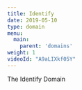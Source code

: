 ```yaml
---
title: Identify
date: 2019-05-10
type: domain
menu:
  main:
    parent: 'domains'
weight: 1
videoId: "A9aLIXkf05Y"
---
```

The Identify Domain

